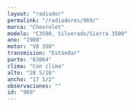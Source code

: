 ```yaml
---
layout: "radiador"
permalink: "/radiadores/969/"
marca: "Chevrolet"
modelo: "C3500, Silverado/Sierra 3500"
ano: "1980"
motor: "V8 350"
transmision: "Estándar"
parte: "63064"
clima: "Con clima"
alto: "28 5/16"
ancho: "17 1/2"
observaciones: ""
id: "969"
---
```


